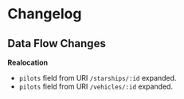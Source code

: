 # Changelog

## Data Flow Changes

**Realocation**

- ```pilots``` field from URI ```/starships/:id``` expanded.
- ```pilots``` field from URI ```/vehicles/:id``` expanded.
